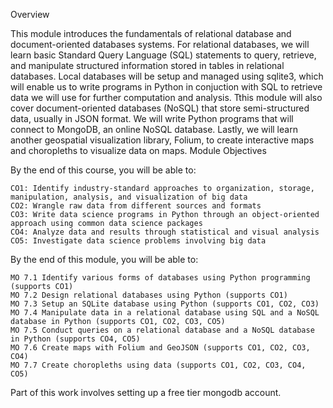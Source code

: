 Overview

This module introduces the fundamentals of relational database and document-oriented databases systems. For relational databases, we will learn basic Standard Query Language (SQL) statements to query, retrieve, and manipulate structured information stored in tables in relational databases. Local databases will be setup and managed using sqlite3, which will enable us to write programs in Python in conjuction with SQL to retrieve data we will use for further computation and analysis. Tthis module will also cover document-oriented databases (NoSQL) that store semi-structured data, usually in JSON format. We will write Python programs that will connect to MongoDB, an online NoSQL database. Lastly, we will learn another geospatial visualization library, Folium, to create interactive maps and choropleths to visualize data on maps. 
Module Objectives

By the end of this course, you will be able to: 

    CO1: Identify industry-standard approaches to organization, storage, manipulation, analysis, and visualization of big data
    CO2: Wrangle raw data from different sources and formats
    CO3: Write data science programs in Python through an object-oriented approach using common data science packages
    CO4: Analyze data and results through statistical and visual analysis
    CO5: Investigate data science problems involving big data

By the end of this module, you will be able to:

    MO 7.1 Identify various forms of databases using Python programming (supports CO1)
    MO 7.2 Design relational databases using Python (supports CO1)
    MO 7.3 Setup an SQLite database using Python (supports CO1, CO2, CO3)
    MO 7.4 Manipulate data in a relational database using SQL and a NoSQL database in Python (supports CO1, CO2, CO3, CO5)
    MO 7.5 Conduct queries on a relational database and a NoSQL database in Python (supports CO4, CO5)
    MO 7.6 Create maps with Folium and GeoJSON (supports CO1, CO2, CO3, CO4)
    MO 7.7 Create choropleths using data (supports CO1, CO2, CO3, CO4, CO5)

Part of this work involves setting up a free tier mongodb account.
